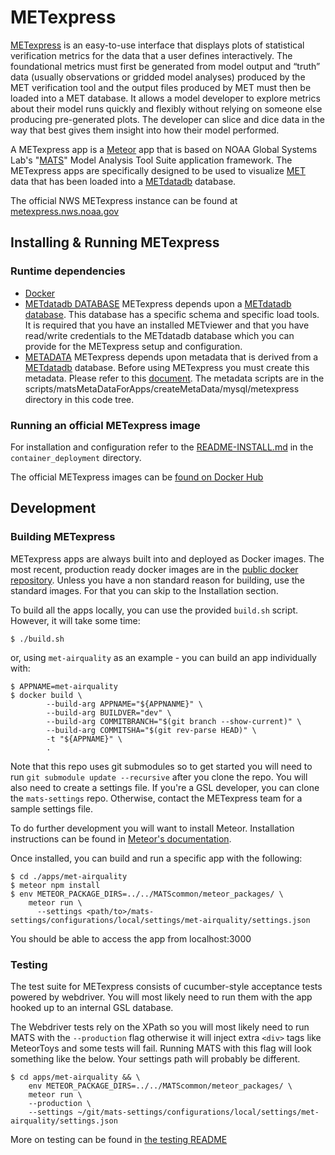 # METexpress

[METexpress](https://dtcenter.org/community-code/metexpress) is an easy-to-use interface that displays plots of statistical verification metrics for the data that a user defines interactively. The foundational metrics must first be generated from model output and “truth” data (usually observations or gridded model analyses) produced by the MET verification tool and the output files produced by MET must then be loaded into a MET database. It allows a model developer to explore metrics about their model runs quickly and flexibly without relying on someone else producing pre-generated plots. The developer can slice and dice data in the way that best gives them insight into how their model performed.

A METexpress app is a [Meteor](https://www.meteor.com/) app that is based on NOAA Global Systems Lab's "[MATS](https://www.github.com/NOAA-GSL/MATS)" Model Analysis Tool Suite application framework. The METexpress apps are specifically designed to be used to visualize [MET](https://dtcenter.org/community-code/model-evaluation-tools-met) data that has been loaded into a [METdatadb](https://dtcenter.org/metplus-practical-session-guide-feb-2019/session-5-trkintfeature-relative/metviewer) database.

The official NWS METexpress instance can be found at [metexpress.nws.noaa.gov](https://metexpress.nws.noaa.gov/)

## Installing & Running METexpress

### Runtime dependencies

- [Docker](https://www.docker.com/)
- [METdatadb DATABASE](https://github.com/dtcenter/METviewer)
    METexpress depends upon a [METdatadb database](https://github.com/dtcenter/METviewer).
    This database has a specific schema and specific load tools.
    It is required that you have an installed METviewer and that you
    have read/write credentials to the METdatadb database which you can provide
    for the METexpress setup and configuration.
- [METADATA](https://github.com/dtcenter/METexpress/blob/master/scripts/matsMetaDataForApps/README_METADATA.md)
    METexpress depends upon metadata that is derived from a
    [METdatadb](https://github.com/dtcenter/METviewer) database.
    Before using METexpress you must create this metadata.
    Please refer to this [document](https://github.com/dtcenter/METexpress/blob/master/scripts/matsMetaDataForApps/README_METADATA.md).
    The metadata scripts are in the scripts/matsMetaDataForApps/createMetaData/mysql/metexpress directory in this code tree.

### Running an official METexpress image

For installation and configuration refer to the [README-INSTALL.md](https://github.com/dtcenter/METexpress/blob/master/container_deployment/README-INSTALL.md) in the `container_deployment` directory.

The official METexpress images can be [found on Docker Hub](https://hub.docker.com/r/dtcenter/metexpress-production/tags)

## Development

### Building METexpress

METexpress apps are always built into and deployed as Docker images. The most recent, production ready docker images are in the [public docker repository](https://hub.docker.com/r/dtcenter/metexpress-production/tags). Unless you have a non standard reason for building, use the standard images. For that you can skip to the Installation section.

To build all the apps locally, you can use the provided `build.sh` script. However, it will take some time:

```console
$ ./build.sh
```

or, using `met-airquality` as an example - you can build an app individually with:

```console
$ APPNAME=met-airquality
$ docker build \
        --build-arg APPNAME="${APPNANME}" \
        --build-arg BUILDVER="dev" \
        --build-arg COMMITBRANCH="$(git branch --show-current)" \
        --build-arg COMMITSHA="$(git rev-parse HEAD)" \
        -t "${APPNAME}" \
        .
```

Note that this repo uses git submodules so to get started you will need to run `git submodule update --recursive` after you clone the repo. You will also need to create a settings file. If you're a GSL developer, you can clone the `mats-settings` repo. Otherwise, contact the METexpress team for a sample settings file.

To do further development you will want to install Meteor. Installation instructions can be found in [Meteor's documentation](https://docs.meteor.com/install.html).

Once installed, you can build and run a specific app with the following:

```console
$ cd ./apps/met-airquality
$ meteor npm install
$ env METEOR_PACKAGE_DIRS=../../MATScommon/meteor_packages/ \
    meteor run \
      --settings <path/to>/mats-settings/configurations/local/settings/met-airquality/settings.json
```

You should be able to access the app from localhost:3000

### Testing

The test suite for METexpress consists of cucumber-style acceptance tests powered by webdriver. You will most likely need to run them with the app hooked up to an internal GSL database.

The Webdriver tests rely on the XPath so you will most likely need to run MATS with the `--production` flag otherwise it will inject extra `<div>` tags like MeteorToys and some tests will fail. Running MATS with this flag will look something like the below. Your settings path will probably be different.

```console
$ cd apps/met-airquality && \
    env METEOR_PACKAGE_DIRS=../../MATScommon/meteor_packages/ \
    meteor run \
    --production \
    --settings ~/git/mats-settings/configurations/local/settings/met-airquality/settings.json
```

More on testing can be found in [the testing README](./tests/README.md)
